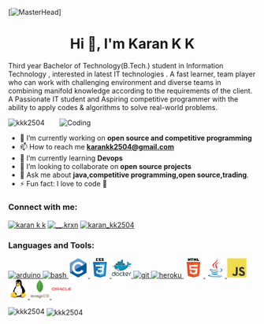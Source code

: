 [![MasterHead](https://www.channelfutures.com/files/2019/12/8-Open-Source-Open-Source-2019-877x432.jpg)]

<h1 align="center">Hi 👋, I'm Karan K K</h1>

Third year Bachelor of Technology(B.Tech.) student in Information Technology , interested in latest IT technologies . A fast learner, team player who can work with challenging environment and diverse teams in combining manifold knowledge according to the requirements of the client. A Passionate IT student and Aspiring competitive programmer with the ability to apply codes &  algorithms to solve real-world problems.


<img align="right" alt="Coding" width="400" src ="https://c.tenor.com/t25bzXBi65kAAAAC/workworkwork-typingcat.gif">
<p align="left"> <img src="https://komarev.com/ghpvc/?username=kkk2504&label=Profile%20views&color=0e75b6&style=flat" alt="kkk2504" /> </p>



- 🔭 I’m currently working on **open source and competitive programming**
- 📫 How to reach me **karankk2504@gmail.com**
- 🌱 I’m currently learning **Devops**
- 👯 I’m looking to collaborate on **open source projects**
- 💬 Ask me about **java,competitive programming,open source,trading**.
- ⚡ Fun fact: I love to code 🤪 









<h3 align="left">Connect with me:</h3>
<p align="left">
<a href="https://www.linkedin.com/in/karan-k-k-a65798225/" target="blank"><img align="center" src="https://raw.githubusercontent.com/rahuldkjain/github-profile-readme-generator/master/src/images/icons/Social/linked-in-alt.svg" alt="karan k k" height="30" width="40" /></a>
<a href="https://instagram.com/__.krxn" target="blank"><img align="center" src="https://raw.githubusercontent.com/rahuldkjain/github-profile-readme-generator/master/src/images/icons/Social/instagram.svg" alt="__.krxn" height="30" width="40" /></a>
<a href="https://www.leetcode.com/karan_kk2504" target="blank"><img align="center" src="https://raw.githubusercontent.com/rahuldkjain/github-profile-readme-generator/master/src/images/icons/Social/leet-code.svg" alt="karan_kk2504" height="30" width="40" /></a>
</p>

<h3 align="left">Languages and Tools:</h3>
<p align="left"> <a href="https://www.arduino.cc/" target="_blank" rel="noreferrer"> <img src="https://cdn.worldvectorlogo.com/logos/arduino-1.svg" alt="arduino" width="40" height="40"/> </a> <a href="https://www.gnu.org/software/bash/" target="_blank" rel="noreferrer"> <img src="https://www.vectorlogo.zone/logos/gnu_bash/gnu_bash-icon.svg" alt="bash" width="40" height="40"/> </a> <a href="https://www.cprogramming.com/" target="_blank" rel="noreferrer"> <img src="https://raw.githubusercontent.com/devicons/devicon/master/icons/c/c-original.svg" alt="c" width="40" height="40"/> </a> <a href="https://www.w3schools.com/css/" target="_blank" rel="noreferrer"> <img src="https://raw.githubusercontent.com/devicons/devicon/master/icons/css3/css3-original-wordmark.svg" alt="css3" width="40" height="40"/> </a> <a href="https://www.docker.com/" target="_blank" rel="noreferrer"> <img src="https://raw.githubusercontent.com/devicons/devicon/master/icons/docker/docker-original-wordmark.svg" alt="docker" width="40" height="40"/> </a> <a href="https://git-scm.com/" target="_blank" rel="noreferrer"> <img src="https://www.vectorlogo.zone/logos/git-scm/git-scm-icon.svg" alt="git" width="40" height="40"/> </a> <a href="https://heroku.com" target="_blank" rel="noreferrer"> <img src="https://www.vectorlogo.zone/logos/heroku/heroku-icon.svg" alt="heroku" width="40" height="40"/> </a> <a href="https://www.w3.org/html/" target="_blank" rel="noreferrer"> <img src="https://raw.githubusercontent.com/devicons/devicon/master/icons/html5/html5-original-wordmark.svg" alt="html5" width="40" height="40"/> </a> <a href="https://www.java.com" target="_blank" rel="noreferrer"> <img src="https://raw.githubusercontent.com/devicons/devicon/master/icons/java/java-original.svg" alt="java" width="40" height="40"/> </a> <a href="https://developer.mozilla.org/en-US/docs/Web/JavaScript" target="_blank" rel="noreferrer"> <img src="https://raw.githubusercontent.com/devicons/devicon/master/icons/javascript/javascript-original.svg" alt="javascript" width="40" height="40"/> </a> <a href="https://www.linux.org/" target="_blank" rel="noreferrer"> <img src="https://raw.githubusercontent.com/devicons/devicon/master/icons/linux/linux-original.svg" alt="linux" width="40" height="40"/> </a> <a href="https://www.mongodb.com/" target="_blank" rel="noreferrer"> <img src="https://raw.githubusercontent.com/devicons/devicon/master/icons/mongodb/mongodb-original-wordmark.svg" alt="mongodb" width="40" height="40"/> </a> <a href="https://www.oracle.com/" target="_blank" rel="noreferrer"> <img src="https://raw.githubusercontent.com/devicons/devicon/master/icons/oracle/oracle-original.svg" alt="oracle" width="40" height="40"/> </a> </p>

<p><img align="left" src="https://github-readme-stats.vercel.app/api/top-langs?username=kkk2504&show_icons=true&locale=en&layout=compact" alt="kkk2504" /></p>

<p>&nbsp;<img align="center" src="https://github-readme-stats.vercel.app/api?username=kkk2504&show_icons=true&locale=en" alt="kkk2504" /></p>







